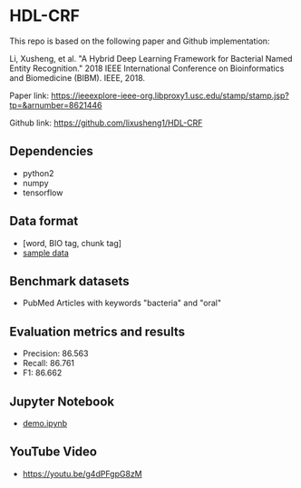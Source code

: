# HDL-CRF
This repo is based on the following paper and Github implementation:

Li, Xusheng, et al. "A Hybrid Deep Learning Framework for Bacterial Named Entity Recognition." 2018 IEEE International Conference on Bioinformatics and Biomedicine (BIBM). IEEE, 2018. 

Paper link:
https://ieeexplore-ieee-org.libproxy1.usc.edu/stamp/stamp.jsp?tp=&arnumber=8621446

Github link:
https://github.com/lixusheng1/HDL-CRF 

## Dependencies
* python2
* numpy
* tensorflow

## Data format
* [word, BIO tag, chunk tag]
* [sample data](./data/test_set.iob)

## Benchmark datasets
* PubMed Articles with keywords "bacteria" and "oral"

## Evaluation metrics and results
* Precision: 86.563
* Recall: 86.761
* F1: 86.662

## Jupyter Notebook
* [demo.ipynb](./demo.ipynb)

## YouTube Video
* https://youtu.be/g4dPFgpG8zM